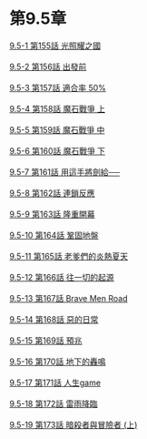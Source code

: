 # 第9.5章



[9.5-1 第155話 光照耀之國](./9.5-1.md)
<br /><br />
[9.5-2 第156話 出發前](./9.5-2.md)
<br /><br />
[9.5-3 第157話 適合率 50%](./9.5-3.md)
<br /><br />
[9.5-4 第158話 魔石戰爭 上](./9.5-4.md)
<br /><br />
[9.5-5 第159話 魔石戰爭 中](./9.5-5.md)
<br /><br />
[9.5-6 第160話 魔石戰爭 下](./9.5-6.md)
<br /><br />
[9.5-7 第161話 用這手將劍給──](./9.5-7.md)
<br /><br />
[9.5-8 第162話 連鎖反應](./9.5-8.md)
<br /><br />
[9.5-9 第163話 隆重開幕](./9.5-9.md)
<br /><br />
[9.5-10 第164話 鞏固地盤](./9.5-10.md)
<br /><br />
[9.5-11 第165話 老爹們的炎熱夏天](./9.5-11.md)
<br /><br />
[9.5-12 第166話 往一切的起源](./9.5-12.md)
<br /><br />
[9.5-13 第167話 Brave Men Road](./9.5-13.md)
<br /><br />
[9.5-14 第168話 惡的日常](./9.5-14.md)
<br /><br />
[9.5-15 第169話 預兆](./9.5-15.md)
<br /><br />
[9.5-16 第170話 地下的轟鳴](./9.5-16.md)
<br /><br />
[9.5-17 第171話 人生game](./9.5-17.md)
<br /><br />
[9.5-18 第172話 雷雨降臨](./9.5-18.md)
<br /><br />
[9.5-19 第173話 暗殺者與冒險者 (上)](./9.5-19.md)
<br /><br />


